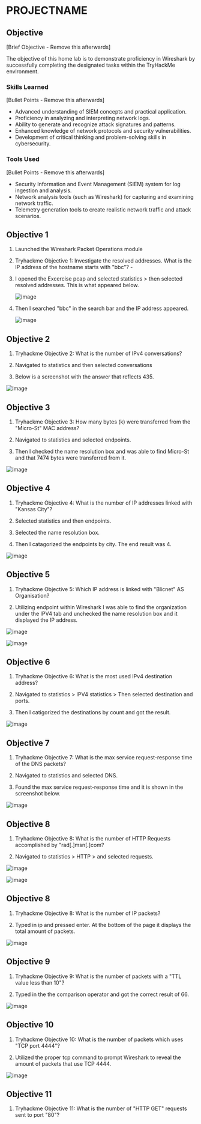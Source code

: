# PROJECTNAME

## Objective
[Brief Objective - Remove this afterwards]

The objective of this home lab is to demonstrate proficiency in Wireshark by successfully completing the designated tasks within the TryHackMe environment.

### Skills Learned
[Bullet Points - Remove this afterwards]

- Advanced understanding of SIEM concepts and practical application.
- Proficiency in analyzing and interpreting network logs.
- Ability to generate and recognize attack signatures and patterns.
- Enhanced knowledge of network protocols and security vulnerabilities.
- Development of critical thinking and problem-solving skills in cybersecurity.

### Tools Used
[Bullet Points - Remove this afterwards]

- Security Information and Event Management (SIEM) system for log ingestion and analysis.
- Network analysis tools (such as Wireshark) for capturing and examining network traffic.
- Telemetry generation tools to create realistic network traffic and attack scenarios.

## Objective 1
1. Launched the Wireshark Packet Operations module

2. Tryhackme Objective 1: Investigate the resolved addresses. What is the IP address of the hostname starts with "bbc"? -

3. I opened the Excercise pcap and selected statistics > then selected resolved addresses. This is what appeared below.

   ![image](https://github.com/user-attachments/assets/fa5e494e-c161-4b52-af4c-f82ea2f59b79)

4. Then I searched "bbc" in the search bar and the IP address appeared.

   ![image](https://github.com/user-attachments/assets/bc0f6f3e-067f-4d33-b733-f1cd778739fc)

## Objective 2

1. Tryhackme Objective 2: What is the number of IPv4 conversations?

2. Navigated to statistics and then selected conversations

3. Below is a screenshot with the answer that reflects 435.

![image](https://github.com/user-attachments/assets/61b15b22-a399-48d8-aa0d-795ec9cdc1b8)

## Objective 3

1. Tryhackme Objective 3: How many bytes (k) were transferred from the "Micro-St" MAC address?

2. Navigated to statistics and selected endpoints.

3. Then I checked the name resolution box and was able to find Micro-St and that 7474 bytes were transferred from it.

![image](https://github.com/user-attachments/assets/976a1c92-22a9-4164-b1f8-10f85df57f00)

## Objective 4

1. Tryhackme Objective 4: What is the number of IP addresses linked with "Kansas City"?

2. Selected statistics and then endpoints.

3. Selected the name resolution box.

4. Then I catagorized the endpoints by city. The end result was 4.

![image](https://github.com/user-attachments/assets/e8548c56-300a-4d8e-805c-3f3eb3c89b96)

## Objective 5

1. Tryhackme Objective 5: Which IP address is linked with "Blicnet" AS Organisation?

2. Utilizing endpoint within Wireshark I was able to find the organization under the IPV4 tab and unchecked the name resolution box and it displayed the IP address.

![image](https://github.com/user-attachments/assets/c5d1f748-676a-41f5-b2a7-e0a4d2965c80)

![image](https://github.com/user-attachments/assets/ec1bc38b-c198-4991-932a-8aeaa6743cbf)

## Objective 6

1. Tryhackme Objective 6: What is the most used IPv4 destination address?

2. Navigated to statistics > IPV4 statistics > Then selected destination and ports.

3. Then I catigorized the destinations by count and got the result.

![image](https://github.com/user-attachments/assets/11ca2955-0cef-486e-b815-e4e8190a2744)

## Objective 7

1. Tryhackme Objective 7: What is the max service request-response time of the DNS packets?

2. Navigated to statistics and selected DNS.

3. Found the max service request-response time and it is shown in the screenshot below.

![image](https://github.com/user-attachments/assets/839959a3-d3b7-409c-bcaa-ad77469df946)

## Objective 8

1. Tryhackme Objective 8: What is the number of HTTP Requests accomplished by "rad[.]msn[.]com?

2. Navigated to statistics > HTTP > and selected requests.

![image](https://github.com/user-attachments/assets/b64899de-a3a4-426e-b95a-3e0d70fc52d2)

![image](https://github.com/user-attachments/assets/2ce775f7-7461-4bc5-a224-4e2f6eca6efc)

## Objective 8

1. Tryhackme Objective 8: What is the number of IP packets?

2. Typed in ip and pressed enter. At the bottom of the page it displays the total amount of packets.


![image](https://github.com/user-attachments/assets/1cac502b-cf37-4c1f-916d-ca285ca6157d)

## Objective 9

1. Tryhackme Objective 9: What is the number of packets with a "TTL value less than 10"?

2. Typed in the the comparison operator and got the correct result of 66.

![image](https://github.com/user-attachments/assets/696b62fb-5ed9-43e6-ae04-da418e7ea58a)

## Objective 10

1. Tryhackme Objective 10: What is the number of packets which uses "TCP port 4444"?

2. Utilized the proper tcp command to prompt Wireshark to reveal the amount of packets that use TCP 4444.

![image](https://github.com/user-attachments/assets/4821b288-cc7b-40bf-8d90-89cddcdf4c84)

## Objective 11

1. Tryhackme Objective 11: What is the number of "HTTP GET" requests sent to port "80"?















   


   



